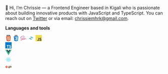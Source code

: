 👋 Hi, I’m Chrissie — a Frontend Engineer based in Kigali who is passionate about building innovative products with JavaScript and TypeScript. You can reach out on [Twitter](http://www.twitter.com/chrissiemhrk) or via email: <a href="mailto:chrissiemhrk@hmail.com">chrissiemhrk@gmail.com</a>. 

**Languages and tools**

<code><img height="20" src="https://raw.githubusercontent.com/github/explore/80688e429a7d4ef2fca1e82350fe8e3517d3494d/topics/html/html.png"></code>
<code><img height="20" src="https://raw.githubusercontent.com/github/explore/80688e429a7d4ef2fca1e82350fe8e3517d3494d/topics/css/css.png"></code>
<code><img height="20" src="https://raw.githubusercontent.com/github/explore/80688e429a7d4ef2fca1e82350fe8e3517d3494d/topics/sass/sass.png"></code>
<code><img height="20" src="https://raw.githubusercontent.com/github/explore/80688e429a7d4ef2fca1e82350fe8e3517d3494d/topics/tailwind/tailwind.png"></code>
<code><img height="20" src="https://raw.githubusercontent.com/github/explore/80688e429a7d4ef2fca1e82350fe8e3517d3494d/topics/javascript/javascript.png">
<code><img height="20" src="https://raw.githubusercontent.com/github/explore/80688e429a7d4ef2fca1e82350fe8e3517d3494d/topics/typescript/typescript.png"></code>
<code><img height="20" src="https://raw.githubusercontent.com/github/explore/80688e429a7d4ef2fca1e82350fe8e3517d3494d/topics/vue/vue.png"></code>
<code><img height="20" src="https://raw.githubusercontent.com/github/explore/80688e429a7d4ef2fca1e82350fe8e3517d3494d/topics/react/react.png"></code>
<code><img height="20" src="https://raw.githubusercontent.com/github/explore/80688e429a7d4ef2fca1e82350fe8e3517d3494d/topics/git/git.png"></code>
<!--
# Hi <img src="https://raw.githubusercontent.com/MartinHeinz/MartinHeinz/master/wave.gif" width="30px">, I'm Chrissie.

 I'm a front-end web developer from Kigali, Rwanda.

Currently, I'm the co-lead of the Google developer student club (DSC) chapter of my university, working towards a bachelor in software engineering, and learning user interface design. 

I love writing and have published articles online on [Dev](https://www.dev.to/chrissiemhrk), [CodeNewbie](https://community.codenewbie.org/chrissiemhrk) and [my website](https://chrissie.netlify.app/). Apart from that I also enjoy reading both non-fiction and fiction, watching crime dramas and anime, and evening walks.

If you have any question or just want to chat, you can reach me on [Twitter](http://www.twitter.com/chrissiemhrk) or <a href="mailto:chrissiemhrk@hmail.com">chrissiemhrk@gmail.com</a>. 

**chrissiemhrk/chrissiemhrk** is a ✨ _special_ ✨ repository because its `README.md` (this file) appears on your GitHub profile.
![counter](https://en8z5fek5gu5grl.m.pipedream.net)
![Anurag's github stats](https://github-readme-stats.vercel.app/api?username=chrissiemhrk)
**Languages and tools**
<code><img height="20" src="https://raw.githubusercontent.com/github/explore/80688e429a7d4ef2fca1e82350fe8e3517d3494d/topics/html/html.png"></code>
<code><img height="20" src="https://raw.githubusercontent.com/github/explore/80688e429a7d4ef2fca1e82350fe8e3517d3494d/topics/css/css.png"></code>
<code><img height="20" src="https://raw.githubusercontent.com/github/explore/80688e429a7d4ef2fca1e82350fe8e3517d3494d/topics/sass/sass.png"></code>
<code><img height="20" src="https://raw.githubusercontent.com/github/explore/80688e429a7d4ef2fca1e82350fe8e3517d3494d/topics/javascript/javascript.png"></code>
<code><img height="20" src="https://raw.githubusercontent.com/github/explore/80688e429a7d4ef2fca1e82350fe8e3517d3494d/topics/vue/vue.png"></code>
<code><img height="20" src="https://raw.githubusercontent.com/github/explore/80688e429a7d4ef2fca1e82350fe8e3517d3494d/topics/react/react.png"></code>
<code><img height="20" src="https://raw.githubusercontent.com/github/explore/80688e429a7d4ef2fca1e82350fe8e3517d3494d/topics/git/git.png"></code>
<a href="https://github.com/anuraghazra/github-readme-stats">
  <img align="center" src="https://github-readme-stats.vercel.app/api?username=chrissiemhrk&show_icons=true&include_all_commits=true" alt="Chrissie's github stats" />
</a>
<a href="https://github.com/anuraghazra/github-readme-stats">
  <!-- Change the `github-readme-stats.anuraghazra1.vercel.app` to `github-readme-stats.vercel.app` 
  <img align="center" src="https://github-readme-stats.vercel.app/api/top-langs/?username=chrissiemhrk&layout=compact" />
</a>
![](http://github-profile-summary-cards.vercel.app/api/cards/stats?username=chrissiemhrk&theme=nord_dark)
 -->

